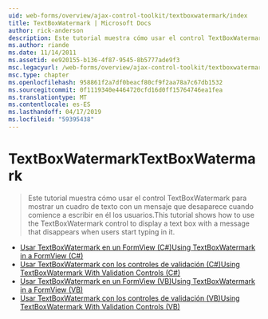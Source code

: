 ```yaml
---
uid: web-forms/overview/ajax-control-toolkit/textboxwatermark/index
title: TextBoxWatermark | Microsoft Docs
author: rick-anderson
description: Este tutorial muestra cómo usar el control TextBoxWatermark para mostrar un cuadro de texto con un mensaje que desaparece cuando comience a escribir en él los usuarios.
ms.author: riande
ms.date: 11/14/2011
ms.assetid: ee920155-b136-4f87-9545-8b5777ade9f3
msc.legacyurl: /web-forms/overview/ajax-control-toolkit/textboxwatermark
msc.type: chapter
ms.openlocfilehash: 958861f2a7df0beacf80cf9f2aa78a7c67db1532
ms.sourcegitcommit: 0f1119340e4464720cfd16d0ff15764746ea1fea
ms.translationtype: MT
ms.contentlocale: es-ES
ms.lasthandoff: 04/17/2019
ms.locfileid: "59395438"
---
```

# <a name="textboxwatermark"></a><span data-ttu-id="e0deb-103">TextBoxWatermark</span><span class="sxs-lookup"><span data-stu-id="e0deb-103">TextBoxWatermark</span></span>

> <span data-ttu-id="e0deb-104">Este tutorial muestra cómo usar el control TextBoxWatermark para mostrar un cuadro de texto con un mensaje que desaparece cuando comience a escribir en él los usuarios.</span><span class="sxs-lookup"><span data-stu-id="e0deb-104">This tutorial shows how to use the TextBoxWatermark control to display a text box with a message that disappears when users start typing in it.</span></span>


- [<span data-ttu-id="e0deb-105">Usar TextBoxWatermark en un FormView (C#)</span><span class="sxs-lookup"><span data-stu-id="e0deb-105">Using TextBoxWatermark in a FormView (C#)</span></span>](using-textboxwatermark-in-a-formview-cs.md)
- [<span data-ttu-id="e0deb-106">Usar TextBoxWatermark con los controles de validación (C#)</span><span class="sxs-lookup"><span data-stu-id="e0deb-106">Using TextBoxWatermark With Validation Controls (C#)</span></span>](using-textboxwatermark-with-validation-controls-cs.md)
- [<span data-ttu-id="e0deb-107">Usar TextBoxWatermark en un FormView (VB)</span><span class="sxs-lookup"><span data-stu-id="e0deb-107">Using TextBoxWatermark in a FormView (VB)</span></span>](using-textboxwatermark-in-a-formview-vb.md)
- [<span data-ttu-id="e0deb-108">Usar TextBoxWatermark con los controles de validación (VB)</span><span class="sxs-lookup"><span data-stu-id="e0deb-108">Using TextBoxWatermark With Validation Controls (VB)</span></span>](using-textboxwatermark-with-validation-controls-vb.md)
